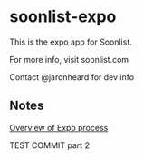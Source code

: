 # soonlist-expo

This is the expo app for Soonlist.

For more info, visit soonlist.com

Contact @jaronheard for dev info

## Notes

[Overview of Expo process](https://medium.com/@lucksp_22012/no-need-to-eject-when-youve-got-eas-managed-workflow-6df148b888ce)

TEST COMMIT
part 2
